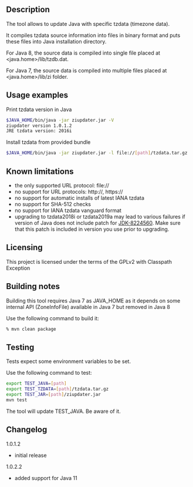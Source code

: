 
## Description
 
The tool allows to update Java with specific tzdata (timezone data).

It compiles tzdata source information into files in binary format and puts these files into Java installation directory.

For Java 8, the source data is compiled into single file placed at <java.home>/lib/tzdb.dat.

For Java 7, the source data is compiled into multiple files placed at <java.home>/lib/zi folder.

## Usage examples

Print tzdata version in Java

```sh
$JAVA_HOME/bin/java -jar ziupdater.jar -V
ziupdater version 1.0.1.2
JRE tzdata version: 2016i
```

Install tzdata from provided bundle

```sh
$JAVA_HOME/bin/java -jar ziupdater.jar -l file://[path]/tzdata.tar.gz
```

## Known limitations
 
  * the only supported URL protocol: file://
  * no support for URL protocols: http://, https://
  * no support for automatic installs of latest IANA tzdata
  * no support for SHA-512 checks
  * no support for IANA tzdata vanguard format
  * upgrading to tzdata2018i or tzdata2019a may lead to various failures if version of Java does not include patch for [JDK-8224560](https://bugs.openjdk.java.net/browse/JDK-8224560).
    Make sure that this patch is included in version you use prior to upgrading.

## Licensing
 
This project is licensed under the terms of the GPLv2 with Classpath Exception

## Building notes

Building this tool requires Java 7 as JAVA_HOME as
it depends on some internal API (ZoneInfoFile) available in Java 7 but removed in Java 8

Use the following command to build it:

```sh
% mvn clean package
```

## Testing
 
Tests expect some environment variables to be set.

Use the following command to test:

```sh
export TEST_JAVA=[path]
export TEST_TZDATA=[path]/tzdata.tar.gz
export TEST_JAR=[path]/ziupdater.jar
mvn test
```

The tool will update TEST_JAVA. Be aware of it.

## Changelog

1.0.1.2

 * initial release

1.0.2.2

 * added support for Java 11
